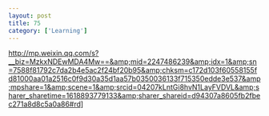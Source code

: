 ```yaml
---
layout: post
title: 75
category: ['Learning']
---
```


http://mp.weixin.qq.com/s?__biz=MzkxNDEwMDA4Mw==&amp;mid=2247486239&amp;idx=1&amp;sn=7588f81792c7da2b4e5ac2f24bf20b95&amp;chksm=c172d103f60558155fd81000aa01a2516c0f9d30a35d1aa57b0350036133f715350edde3e537&amp;mpshare=1&amp;scene=1&amp;srcid=04207kLntGi8hvN1LayFVDVL&amp;sharer_sharetime=1618893779133&amp;sharer_shareid=d94307a8605fb2fbec271a8d8c5a0a86#rd]



